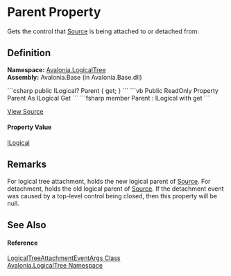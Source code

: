 # Parent Property


Gets the control that <a href="P_Avalonia_LogicalTree_LogicalTreeAttachmentEventArgs_Source">Source</a> is being attached to or detached from.



## Definition
**Namespace:** <a href="N_Avalonia_LogicalTree">Avalonia.LogicalTree</a>  
**Assembly:** Avalonia.Base (in Avalonia.Base.dll)

<Tabs groupId="api-code-preview">
<TabItem value="csharp" label="C#">
```csharp
public ILogical? Parent { get; }
```
</TabItem>
<TabItem value="vb" label="VB">
```vb
Public ReadOnly Property Parent As ILogical
	Get
```
</TabItem>
<TabItem value="fsharp" label="F#">
```fsharp
member Parent : ILogical with get
```
</TabItem>
</Tabs>



<a href="https://github.com/AvaloniaUI/Avalonia/tree/master/src/Avalonia.Base/LogicalTree/LogicalTreeAttachmentEventArgs.cs#L50" title="View the source code">View Source</a>



#### Property Value
<a href="T_Avalonia_LogicalTree_ILogical">ILogical</a>

## Remarks
For logical tree attachment, holds the new logical parent of <a href="P_Avalonia_LogicalTree_LogicalTreeAttachmentEventArgs_Source">Source</a>. For detachment, holds the old logical parent of <a href="P_Avalonia_LogicalTree_LogicalTreeAttachmentEventArgs_Source">Source</a>. If the detachment event was caused by a top-level control being closed, then this property will be null.

## See Also


#### Reference
<a href="T_Avalonia_LogicalTree_LogicalTreeAttachmentEventArgs">LogicalTreeAttachmentEventArgs Class</a>  
<a href="N_Avalonia_LogicalTree">Avalonia.LogicalTree Namespace</a>  

